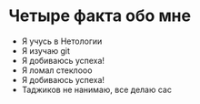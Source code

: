 # Четыре факта обо мне

- Я учусь в Нетологии
- Я изучаю git
- Я добиваюсь успеха!
- Я ломал стеклооо
- Я добиваюсь успеха!
- Таджиков не нанимаю, все делаю сас
